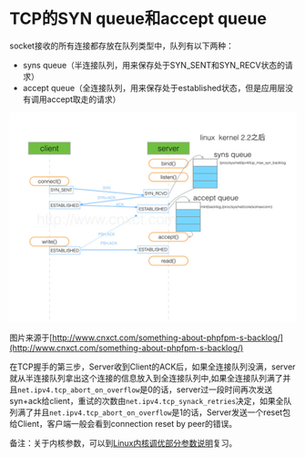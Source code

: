 # TCP的SYN queue和accept queue #


socket接收的所有连接都存放在队列类型中，队列有以下两种：

- syns queue（半连接队列，用来保存处于SYN_SENT和SYN_RECV状态的请求）
- accept queue（全连接队列，用来保存处于established状态，但是应用层没有调用accept取走的请求）

![](img/tcp-sync-queue-and-accept-queue-small.jpg)

图片来源于[http://www.cnxct.com/something-about-phpfpm-s-backlog/](http://www.cnxct.com/something-about-phpfpm-s-backlog/)

在TCP握手的第三步，Server收到Client的ACK后，如果全连接队列没满，server就从半连接队列拿出这个连接的信息放入到全连接队列中,如果全连接队列满了并且`net.ipv4.tcp_abort_on_overflow`是0的话，server过一段时间再次发送syn+ack给client，重试的次数由`net.ipv4.tcp_synack_retries`决定，如果全队列满了并且`net.ipv4.tcp_abort_on_overflow`是1的话，Server发送一个reset包给Client，客户端一般会看到connection reset by peer的错误。

备注：关于内核参数，可以到[Linux内核调优部分参数说明](https://github.com/SecurityNeo/ReadingNotes/blob/master/Linux/%E6%80%A7%E8%83%BD/Linux%E5%86%85%E6%A0%B8%E8%B0%83%E4%BC%98%E9%83%A8%E5%88%86%E5%8F%82%E6%95%B0%E8%AF%B4%E6%98%8E.md)复习。

